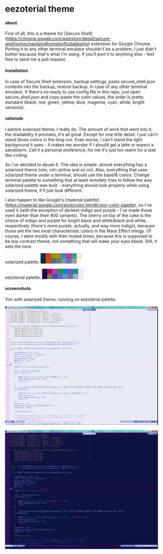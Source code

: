 eezoterial theme
================

#### about ####

First of all, this is a theme for [Secure Shell] (<https://chrome.google.com/webstore/detail/secure-shell/pnhechapfaindjhompbnflcldabbghjo>) extension for Google Chrome. Porting it to any other terminal emulator shouldn't be a problem, I just didn't bother because that's what I'm using. If you'll port it to anything else - feel free to send me a pull request.

#### installation ####

In case of Secure Shell extension, backup settings, paste secure_shell.json contents into the backup, restore backup.
In case of any other terminal emulator, if there's no ready to use config file in this repo, just open secure_shell.json and copy-paste the color values, the order is pretty standard (black, red, green, yellow, blue, magenta, cyan, white, bright versions).

#### rationale ####

I admire solarized theme, I really do. The amount of work that went into it, the readability it provides, it's all great. Except for one little detail: I just can't stand those colors in the long run. Even worse, I can't stand the light background it uses - it makes me wonder if I should get a latte or expect a sandstorm. Call it a personal preference, for me it's just too warm for a task like coding.

So i've decided to abuse it. The idea is simple: almost everything has a solarized theme (vim, vim-airline and so on). Also, everything that uses solarized theme under a terminal, should use the base16 colors. Change terminal palette to something that at least remotely tries to follow the way solarized palette was built - everything should look properly while using solarized theme, it'll just look different.

I also happen to like Google's [material palette] (<https://material.google.com/style/color.html#color-color-palette>), so I've used it (with the exception of darkest indigo and purple - I've made those even darker than their 900 variants). The cherry on top of the cake is the choice of indigo and purple for bright black and white/black and white, respectively (there's more purple, actually, and way more indigo), because those are the two most characteristic colors in the Mass Effect trilogy. Of course, I went mostly with their muted tones, because this is supposed to be low contrast theme, not something that will make your eyes bleed. Still, it sets the tone.

solarized palette:
![solarized](/images/base16_solarized.png?raw=true)

eezoterial palette:
![eezoterial](/images/base16_eezoterial.png?raw=true)

#### screenshots ####

Vim with solarized theme, running on eezoterial palette.

![light](/images/eezoterial_vim_light.png?raw=true)

![dark](/images/eezoterial_vim_dark.png?raw=true)
